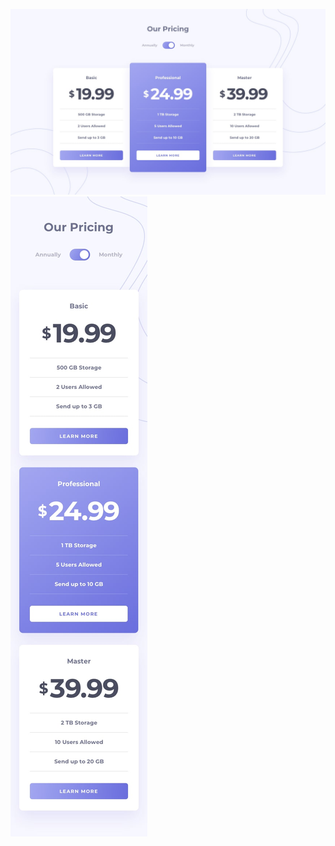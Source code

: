 ![Design preview for the Pricing component with toggle coding challenge](./design/desktop-design-monthly.jpg)
![Design preview for the Pricing component with toggle coding challenge](./design/mobile-design-monthly.jpg)
